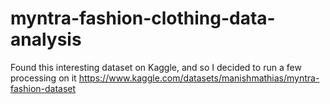 # myntra-fashion-clothing-data-analysis
Found this interesting dataset on Kaggle, and so I decided to run a few processing on it
https://www.kaggle.com/datasets/manishmathias/myntra-fashion-dataset
